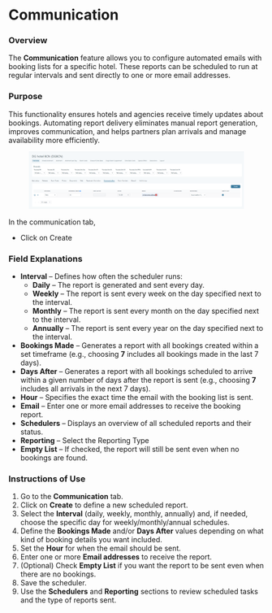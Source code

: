 # Communication

### Overview

The **Communication** feature allows you to configure automated emails with booking lists for a specific hotel. These reports can be scheduled to run at regular intervals and sent directly to one or more email addresses.

### Purpose

This functionality ensures hotels and agencies receive timely updates about bookings. Automating report delivery eliminates manual report generation, improves communication, and helps partners plan arrivals and manage availability more efficiently.

<figure><img src="../../../.gitbook/assets/image (1) (1) (1) (1) (1) (1) (1) (1) (1) (1) (1) (1) (1) (1) (1) (1) (1) (1).png" alt=""><figcaption></figcaption></figure>

In the communication tab,&#x20;

* Click on Create&#x20;

### Field Explanations

* **Interval** – Defines how often the scheduler runs:
  * **Daily** – The report is generated and sent every day.
  * **Weekly** – The report is sent every week on the day specified next to the interval.
  * **Monthly** – The report is sent every month on the day specified next to the interval.
  * **Annually** – The report is sent every year on the day specified next to the interval.
* **Bookings Made** – Generates a report with all bookings created within a set timeframe (e.g., choosing **7** includes all bookings made in the last 7 days).
* **Days After** – Generates a report with all bookings scheduled to arrive within a given number of days after the report is sent (e.g., choosing **7** includes all arrivals in the next 7 days).
* **Hour** – Specifies the exact time the email with the booking list is sent.
* **Email** – Enter one or more email addresses to receive the booking report.
* **Schedulers** – Displays an overview of all scheduled reports and their status.
* **Reporting** – Select the Reporting Type&#x20;
* **Empty List** – If checked, the report will still be sent even when no bookings are found.

### Instructions of Use

1. Go to the **Communication** tab.
2. Click on **Create** to define a new scheduled report.
3. Select the **Interval** (daily, weekly, monthly, annually) and, if needed, choose the specific day for weekly/monthly/annual schedules.
4. Define the **Bookings Made** and/or **Days After** values depending on what kind of booking details you want included.
5. Set the **Hour** for when the email should be sent.
6. Enter one or more **Email addresses** to receive the report.
7. (Optional) Check **Empty List** if you want the report to be sent even when there are no bookings.
8. Save the scheduler.
9. Use the **Schedulers** and **Reporting** sections to review scheduled tasks and the type of reports sent.

